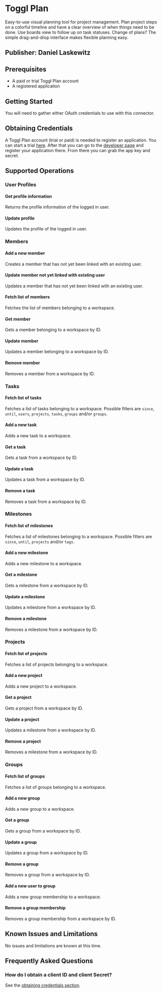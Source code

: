 # Toggl Plan

Easy-to-use visual planning tool for project management. Plan project steps on a colorful timeline and have a clear overview of when things need to be done. Use boards view to follow up on task statuses. Change of plans? The simple drag-and-drop interface makes flexible planning easy.

## Publisher: Daniel Laskewitz

## Prerequisites

- A paid or trial Toggl Plan account
- A registered application

## Getting Started

You will need to gather either OAuth credentials to use with this connector.

## Obtaining Credentials

A Toggl Plan account (trial or paid) is needed to register an application. You can start a trial [here](https://toggl.com/plan/). After that you can go to the [developer page](https://developers.plan.toggl.com/index.html) and register your application there. From there you can grab the app key and secret.

## Supported Operations

### User Profiles

#### Get profile information

Returns the profile information of the logged in user.

#### Update profile

Updates the profile of the logged in user.

### Members

#### Add a new member

Creates a member that has not yet been linked with an existing user.

#### Update member not yet linked with existing user

Updates a member that has not yet been linked with an existing user.

#### Fetch list of members

Fetches the list of members belonging to a workspace.

#### Get member

Gets a member belonging to a workspace by ID.

#### Update member

Updates a member belonging to a workspace by ID.

#### Remove member

Removes a member from a workspace by ID.

### Tasks

#### Fetch list of tasks

Fetches a list of tasks belonging to a workspace. Possible filters are `since`, `until`, `users`, `projects`, `tasks`, `groups` and/or `groups`.

#### Add a new task

Adds a new task to a workspace.

#### Get a task

Gets a task from a workspace by ID.

#### Update a task

Updates a task from a workspace by ID.

#### Remove a task

Removes a task from a workspace by ID.

### Milestones

#### Fetch list of milestones

Fetches a list of milestones belonging to a workspace. Possible filters are `since`, `until`, `projects` and/or `tags`.

#### Add a new milestone

Adds a new milestone to a workspace.

#### Get a milestone

Gets a milestone from a workspace by ID.

#### Update a milestone

Updates a milestone from a workspace by ID.

#### Remove a milestone

Removes a milestone from a workspace by ID.

### Projects

#### Fetch list of projects

Fetches a list of projects belonging to a workspace.

#### Add a new project

Adds a new project to a workspace.

#### Get a project

Gets a project from a workspace by ID.

#### Update a project

Updates a milestone from a workspace by ID.

#### Remove a project

Removes a milestone from a workspace by ID.

### Groups

#### Fetch list of groups

Fetches a list of groups belonging to a workspace.

#### Add a new group

Adds a new group to a workspace.

#### Get a group

Gets a group from a workspace by ID.

#### Update a group

Updates a group from a workspace by ID.

#### Remove a group

Removes a group from a workspace by ID.

#### Add a new user to group

Adds a new group membership to a workspace.

#### Remove a group membership

Removes a group membership from a workspace by ID.

## Known Issues and Limitations

No issues and limitations are known at this time.

## Frequently Asked Questions

### How do I obtain a client ID and client Secret?

See the [obtaining credentials section](#obtaining-credentials).
